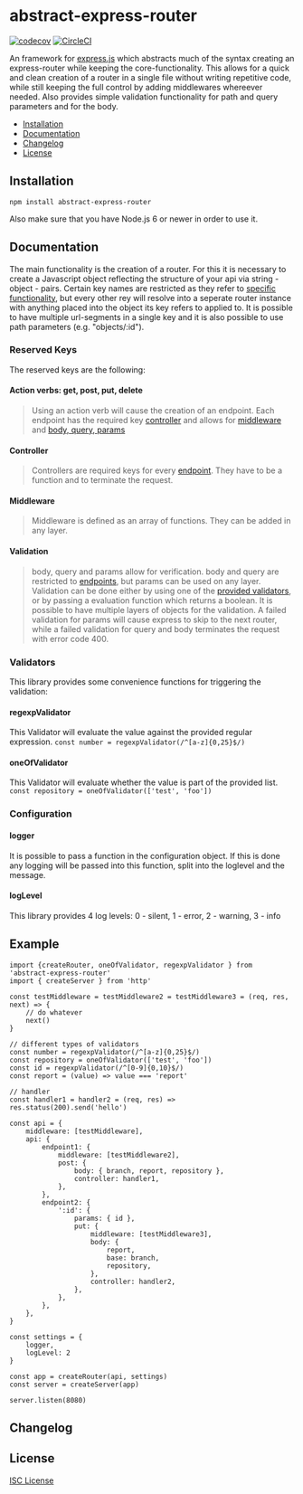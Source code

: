 # abstract-express-router
[![codecov](https://codecov.io/gh/fochlac/abstract-express-router/branch/master/graph/badge.svg)](https://codecov.io/gh/fochlac/abstract-express-router) [![CircleCI](https://circleci.com/gh/fochlac/abstract-express-router.svg?style=svg)](https://circleci.com/gh/fochlac/abstract-express-router)

An framework for [express.js]( https://github.com/visionmedia/express ) which abstracts much of the syntax creating an express-router while keeping the core-functionality. This allows for a quick and clean creation of a router in a single file without writing repetitive code, while still keeping the full control by adding middlewares whereever needed. Also provides simple validation functionality for path and query parameters and for the body.

- [Installation](#installation)
- [Documentation](#documentation)
- [Changelog](#changelog)
- [License](#license)

## Installation
```
npm install abstract-express-router
```

Also make sure that you have Node.js 6 or newer in order to use it.

## Documentation

The main functionality is the creation of a router. For this it is necessary to create a Javascript object reflecting the structure of your api via string - object - pairs. Certain key names are restricted as they refer to [specific functionality](#reserved-key), but every other rey will resolve into a seperate router instance with anything placed into the object its key refers to applied to. It is possible to have multiple url-segments in a single key and it is also possible to use path parameters (e.g. "objects/:id").

### Reserved Keys
The reserved keys are the following:

#### Action verbs: get, post, put, delete
> Using an action verb will cause the creation of an endpoint. Each endpoint has the required key [controller](#controller) and allows for [middleware](#middleware) and [body, query, params](#validation)

#### Controller
> Controllers are required keys for every [endpoint](#action-verbs-get-post-put-delete). They have to be a function and to terminate the request.

#### Middleware
> Middleware is defined as an array of functions. They can be added in any layer.

#### Validation
> body, query and params allow for verification. body and query are restricted to [endpoints](#action-verbs-get-post-put-delete), but params can be used on any layer. Validation can be done either by using one of the [provided validators](#validators), or by passing a evaluation function which returns a boolean. It is possible to have multiple layers of objects for the validation. A failed validation for params will cause express to skip to the next router, while a failed validation for query and body terminates the request with error code 400.

### Validators
This library provides some convenience functions for triggering the validation:

#### regexpValidator
This Validator will evaluate the value against the provided regular expression.
`const number = regexpValidator(/^[a-z]{0,25}$/)`

#### oneOfValidator
This Validator will evaluate whether the value is part of the provided list.
`const repository = oneOfValidator(['test', 'foo'])`

### Configuration

#### logger
It is possible to pass a function in the configuration object. If this is done any logging will be passed into this function, split into the loglevel and the message.

#### logLevel
This library provides 4 log levels:
0 - silent, 1 - error, 2 - warning, 3 - info

## Example

```
import {createRouter, oneOfValidator, regexpValidator } from 'abstract-express-router'
import { createServer } from 'http'

const testMiddleware = testMiddleware2 = testMiddleware3 = (req, res, next) => {
	// do whatever
 	next()
}

// different types of validators
const number = regexpValidator(/^[a-z]{0,25}$/)
const repository = oneOfValidator(['test', 'foo'])
const id = regexpValidator(/^[0-9]{0,10}$/)
const report = (value) => value === 'report'

// handler
const handler1 = handler2 = (req, res) => res.status(200).send('hello')

const api = {
	middleware: [testMiddleware],
	api: {
		endpoint1: {
			middleware: [testMiddleware2],
			post: {
				body: { branch, report, repository },
				controller: handler1,
			},
		},
		endpoint2: {
			':id': {
				params: { id },
				put: {
					middleware: [testMiddleware3],
					body: {
						report,
						base: branch,
						repository,
					},
					controller: handler2,
				},
			},
		},
	},
}

const settings = {
	logger,
	logLevel: 2
}

const app = createRouter(api, settings)
const server = createServer(app)

server.listen(8080)
```

## Changelog

## License

[ISC License](License.md)
